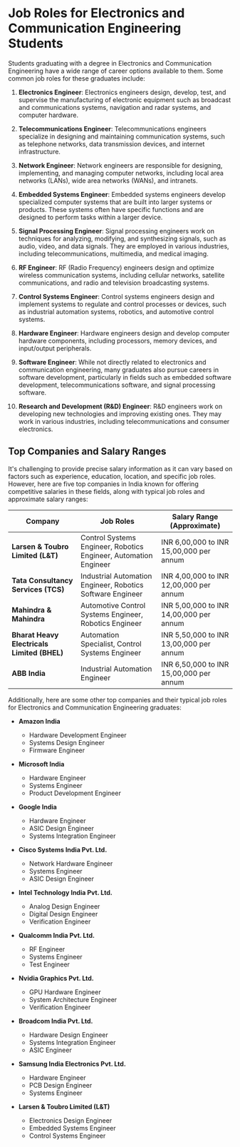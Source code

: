 # Job Roles for Electronics and Communication Engineering Students

Students graduating with a degree in Electronics and Communication Engineering have a wide range of career options available to them. Some common job roles for these graduates include:

1. **Electronics Engineer**: Electronics engineers design, develop, test, and supervise the manufacturing of electronic equipment such as broadcast and communications systems, navigation and radar systems, and computer hardware.

2. **Telecommunications Engineer**: Telecommunications engineers specialize in designing and maintaining communication systems, such as telephone networks, data transmission devices, and internet infrastructure.

3. **Network Engineer**: Network engineers are responsible for designing, implementing, and managing computer networks, including local area networks (LANs), wide area networks (WANs), and intranets.

4. **Embedded Systems Engineer**: Embedded systems engineers develop specialized computer systems that are built into larger systems or products. These systems often have specific functions and are designed to perform tasks within a larger device.

5. **Signal Processing Engineer**: Signal processing engineers work on techniques for analyzing, modifying, and synthesizing signals, such as audio, video, and data signals. They are employed in various industries, including telecommunications, multimedia, and medical imaging.

6. **RF Engineer**: RF (Radio Frequency) engineers design and optimize wireless communication systems, including cellular networks, satellite communications, and radio and television broadcasting systems.

7. **Control Systems Engineer**: Control systems engineers design and implement systems to regulate and control processes or devices, such as industrial automation systems, robotics, and automotive control systems.

8. **Hardware Engineer**: Hardware engineers design and develop computer hardware components, including processors, memory devices, and input/output peripherals.

9. **Software Engineer**: While not directly related to electronics and communication engineering, many graduates also pursue careers in software development, particularly in fields such as embedded software development, telecommunications software, and signal processing software.

10. **Research and Development (R&D) Engineer**: R&D engineers work on developing new technologies and improving existing ones. They may work in various industries, including telecommunications and consumer electronics.

## Top Companies and Salary Ranges

It's challenging to provide precise salary information as it can vary based on factors such as experience, education, location, and specific job roles. However, here are five top companies in India known for offering competitive salaries in these fields, along with typical job roles and approximate salary ranges:

| **Company**                          | **Job Roles**                                                    | **Salary Range (Approximate)**       |
|--------------------------------------|------------------------------------------------------------------|--------------------------------------|
| **Larsen & Toubro Limited (L&T)**    | Control Systems Engineer, Robotics Engineer, Automation Engineer | INR 6,00,000 to INR 15,00,000 per annum |
| **Tata Consultancy Services (TCS)**  | Industrial Automation Engineer, Robotics Software Engineer       | INR 4,00,000 to INR 12,00,000 per annum |
| **Mahindra & Mahindra**              | Automotive Control Systems Engineer, Robotics Engineer           | INR 5,00,000 to INR 14,00,000 per annum |
| **Bharat Heavy Electricals Limited (BHEL)** | Automation Specialist, Control Systems Engineer            | INR 5,50,000 to INR 13,00,000 per annum |
| **ABB India**                        | Industrial Automation Engineer                                   | INR 6,50,000 to INR 15,00,000 per annum |

Additionally, here are some other top companies and their typical job roles for Electronics and Communication Engineering graduates:

- **Amazon India**
  - Hardware Development Engineer
  - Systems Design Engineer
  - Firmware Engineer

- **Microsoft India**
  - Hardware Engineer
  - Systems Engineer
  - Product Development Engineer

- **Google India**
  - Hardware Engineer
  - ASIC Design Engineer
  - Systems Integration Engineer

- **Cisco Systems India Pvt. Ltd.**
  - Network Hardware Engineer
  - Systems Engineer
  - ASIC Design Engineer

- **Intel Technology India Pvt. Ltd.**
  - Analog Design Engineer
  - Digital Design Engineer
  - Verification Engineer

- **Qualcomm India Pvt. Ltd.**
  - RF Engineer
  - Systems Engineer
  - Test Engineer

- **Nvidia Graphics Pvt. Ltd.**
  - GPU Hardware Engineer
  - System Architecture Engineer
  - Verification Engineer

- **Broadcom India Pvt. Ltd.**
  - Hardware Design Engineer
  - Systems Integration Engineer
  - ASIC Engineer

- **Samsung India Electronics Pvt. Ltd.**
  - Hardware Engineer
  - PCB Design Engineer
  - Systems Engineer

- **Larsen & Toubro Limited (L&T)**
  - Electronics Design Engineer
  - Embedded Systems Engineer
  - Control Systems Engineer
